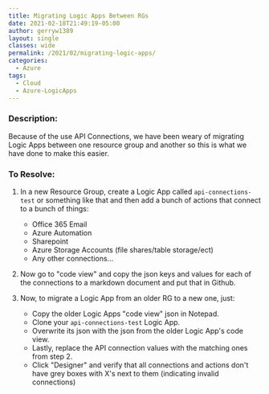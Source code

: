 ```yaml
---
title: Migrating Logic Apps Between RGs
date: 2021-02-18T21:49:19-05:00
author: gerryw1389
layout: single
classes: wide
permalink: /2021/02/migrating-logic-apps/
categories:
  - Azure
tags:
  - Cloud
  - Azure-LogicApps
---
```

<!--more-->

### Description:

Because of the use API Connections, we have been weary of migrating Logic Apps between one resource group and another so this is what we have done to make this easier.

### To Resolve:

1. In a new Resource Group, create a Logic App called `api-connections-test` or something like that and then add a bunch of actions that connect to a bunch of things:

   - Office 365 Email
   - Azure Automation
   - Sharepoint
   - Azure Storage Accounts (file shares/table storage/ect)
   - Any other connections...

2. Now go to "code view" and copy the json keys and values for each of the connections to a markdown document and put that in Github.

3. Now, to migrate a Logic App from an older RG to a new one, just:

   - Copy the older Logic Apps "code view" json in Notepad.
   - Clone your `api-connections-test` Logic App.
   - Overwrite its json with the json from the older Logic App's code view.
   - Lastly, replace the API connection values with the matching ones from step 2.
   - Click "Designer" and verify that all connections and actions don't have grey boxes with X's next to them (indicating invalid connections)

